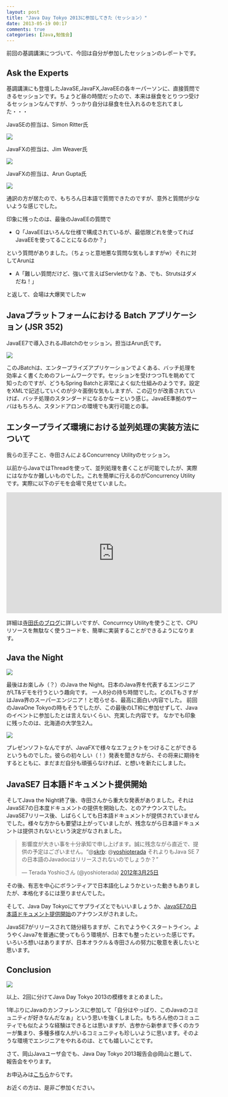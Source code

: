 ```yaml
---
layout: post
title: "Java Day Tokyo 2013に参加してきた（セッション）"
date: 2013-05-19 00:17
comments: true
categories: [Java,勉強会]
---
```


前回の基調講演につづいて、今回は自分が参加したセッションのレポートです。

## Ask the Experts

基調講演にも登壇したJavaSE,JavaFX,JavaEEの各キーパーソンに、直接質問できるセッションです。ちょうど昼の時間だったので、本来は昼食をとりつつ受けるセッションなんですが、うっかり自分は昼食を仕入れるのを忘れてました・・・

JavaSEの担当は、Simon Ritter氏

<img src="http://farm8.staticflickr.com/7288/8740173841_d492ab6090_n.jpg"/>

JavaFXの担当は、Jim Weaver氏

<img src="http://farm8.staticflickr.com/7285/8741292898_42456c92d5_n.jpg"/>

JavaFXの担当は、Arun Gupta氏

<img src="http://farm8.staticflickr.com/7281/8741293406_f87d358552_n.jpg"/>

通訳の方が居たので、もちろん日本語で質問できたのですが、意外と質問が少ないような感じでした。


印象に残ったのは、最後のJavaEEの質問で

- Q「JavaEEはいろんな仕様で構成されているが、最低限どれを使ってればJavaEEを使ってることになるのか？」

という質問がありました。（ちょっと意地悪な質問な気もしますがw）それに対してArunは

- A「難しい質問だけど、強いて言えばServletかな？あ、でも、Strutsはダメだね！」

と返して、会場は大爆笑でしたw

## Javaプラットフォームにおける Batch アプリケーション (JSR 352)

JavaEE7で導入されるJBatchのセッション。担当はArun氏です。

<img src="http://farm8.staticflickr.com/7286/8741295358_cce2037082_n.jpg"/>

このJBatchは、エンタープライズアプリケーションでよくある、バッチ処理を効率よく書くためのフレームワークです。セッションを受けつつTLを眺めてて知ったのですが、どうもSpring Batchと非常によく似た仕組みのようです。設定をXMLで記述していくのが少々面倒な気もしますが、この辺りが改善されていけば、バッチ処理のスタンダードになるかなーという感じ。JavaEE準拠のサーバはもちろん、スタンドアロンの環境でも実行可能との事。

## エンタープライズ環境における並列処理の実装方法について

我らの王子こと、寺田さんによるConcurrency Utilityのセッション。

以前からJavaではThreadを使って、並列処理を書くことが可能でしたが、実際にはなかなか難しいものでした。これを簡単に行えるのがConcurrency Utilityです。実際に以下のデモを会場で見せていました。

<iframe width="560" height="315" src="http://www.youtube.com/embed/s9OB3lDPwtg?rel=0" frameborder="0" allowfullscreen></iframe>

詳細は[寺田氏のブログ](http://yoshio3.com/2013/05/15/concurrency-utilities-for-ee-7/)に詳しいですが、Concurrncy Utilityを使うことで、CPUリソースを無駄なく使うコードを、簡単に実装することができるようになります。

## Java the Night

<img src="http://farm8.staticflickr.com/7285/8740181743_e4b88c0b29_n.jpg"/>

最後はお楽しみ（？）のJava the Night。日本のJava界を代表するエンジニアがLT&デモを行うという趣向です。
一人8分の持ち時間でした。どのLTもさすがはJava界のスーパーエンジニア！と唸らせる、最高に面白い内容でした。
前回のJavaOne Tokyoの時もそうでしたが、この最後のLT枠に参加せずして、Javaのイベントに参加したとは言えないくらい、充実した内容です。
なかでも印象に残ったのは、北海道の大学生2人。

<img src="http://farm8.staticflickr.com/7283/8741304934_655e6abe63_n.jpg"/>

プレゼンソフトなんですが、JavaFXで様々なエフェクトをつけることができるというものでした。彼らの初々しい（！）発表を聞きながら、その将来に期待をするとともに、まだまだ自分も頑張らなければ、と想いを新たにしました。

## JavaSE7 日本語ドキュメント提供開始

そしてJava the Night終了後、寺田さんから重大な発表がありました。それはJavaSE7の日本度ドキュメントの提供を開始した、とのアナウンスでした。JavaSE7リリース後、しばらくしても日本語ドキュメントが提供されていませんでした。様々な方からも要望は上がっていましたが、残念ながら日本語ドキュメントは提供されないという決定がなされました。

<blockquote class="twitter-tweet" lang="ja"><p>影響度が大きい事を十分承知で申し上げます。誠に残念ながら直近で、提供の予定はございません。“@<a href="https://twitter.com/skrb">skrb</a>: @<a href="https://twitter.com/yoshioterada">yoshioterada</a> それよりもJava SE 7の日本語のJavadocはリリースされないのでしょうか？”</p>&mdash; Terada Yoshioさん (@yoshioterada) <a href="https://twitter.com/yoshioterada/status/183876594010558464">2012年3月25日</a></blockquote>
<script async src="//platform.twitter.com/widgets.js" charset="utf-8"></script>

その後、有志を中心にボランティアで日本語化しようかといった動きもありましたが、本格化するには至りませんでした。

そして、Java Day Tokyoにてサプライズとでもいいましょうか、[JavaSE7の日本語ドキュメント提供開始](http://yoshio3.com/2013/05/14/%EF%BD%8A%EF%BD%81%EF%BD%96%EF%BD%81-%EF%BD%93%EF%BD%85%EF%BC%97%EF%BD%81%EF%BD%90%EF%BD%89%E6%97%A5%E6%9C%AC%E8%AA%9E%E7%89%88%E6%8F%90%E4%BE%9B%E9%96%8B%E5%A7%8B/)のアナウンスがされました。

JavaSE7がリリースされて随分経ちますが、これでようやくスタートライン。ようやくJava7を普通に使ってもらう環境が、日本でも整ったといった感じです。いろいろ想いはありますが、日本オラクル＆寺田さんの努力に敬意を表したいと思います。

## Conclusion

<img src="http://farm8.staticflickr.com/7286/8740206373_002b31196d_n.jpg"/>

以上、2回に分けてJava Day Tokyo 2013の模様をまとめました。

1年ぶりにJavaのカンファレンスに参加して「自分はやっぱり、このJavaのコミュニティが好きなんだなぁ」という思いを強くしました。もちろん他のコミュニティでも似たような経験はできるとは思いますが、古参から新参まで多くのカラーが集まり、多種多様な人がいるコミュニティも珍しいように思います。そのような環境でエンジニアをやれるのは、とても嬉しいことです。

さて、岡山Javaユーザ会でも、Java Day Tokyo 2013報告会@岡山と題して、報告会をやります。

お申込みは[こちら](http://local.aguuu.com/events/15432)からです。

お近くの方は、是非ご参加ください。

